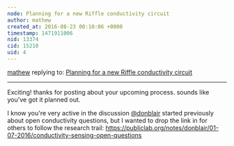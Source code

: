 ```yaml
---
node: Planning for a new Riffle conductivity circuit
author: mathew
created_at: 2016-08-23 00:10:06 +0000
timestamp: 1471911006
nid: 13374
cid: 15210
uid: 4
---
```




[mathew](../profile/mathew) replying to: [Planning for a new Riffle conductivity circuit](../notes/pdhixenbaugh/08-20-2016/planning-for-a-new-riffle-conductivity-circuit)

----
Exciting!  thanks for posting about your upcoming process. sounds like you've got it planned out.

I know you're very active in the discussion [@donblair](/profile/donblair) started previously about open conductivity questions, but I wanted to drop the link in for others to follow the research trail:
https://publiclab.org/notes/donblair/01-07-2016/conductivity-sensing-open-questions
